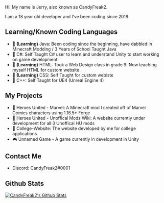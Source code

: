Hi! My name is Jerry, also known as CandyFreak2. 

I am a 18 year old developer and I've been coding since 2018.


## Learning/Known Coding Languages

  *  📘 **(Learning)** Java: Been coding since the beginning, have dabbled in Minecraft Modding / 3 Years of School Taught Java 
  *  📗 C#: Self Taught C# user to learn and understand Unity to start working on game development 
  *  📙 **(Learning)** HTML: Took a Web Design class in grade 9. Now teaching myself HTML for custom website
  *  📕 **(Learning)** CSS: Self Taught for custom webiste
  *  📒 C++: Self Taught for UE4 (Unreal Engine 4) 


## My Projects

  * 🦸 Heroes United - Marvel: A Minecraft mod I created off of Marvel Comics characters using 1.16.5+ Forge
  * 📄 Heroes United - Unoffical Mods Wiki: A website currently under development for all 3 Unoffical HU mods
  * 🏫 College-Website: The website developed by me for college applications 
  * 🎮 Unnamed Game - A game currently in development in Unity


## Contact Me

  * Discord: CandyFreak2#0001


## Github Stats


[![CandyFreak2's Github Stats](https://github-readme-stats.vercel.app/api?username=CandyFreak2&theme=dracula)](https://github.com/CandyFreak2/github-readme-stats)
